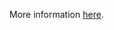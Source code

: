 More information [here](https://docs.bridgecrew.io/docs/ensure-that-azure-defender-is-set-to-on-for-app-service).

